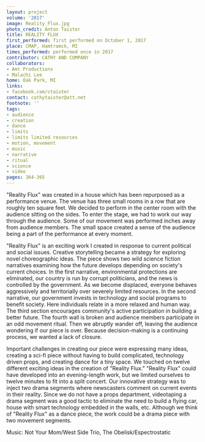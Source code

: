 ```yaml
---
layout: project
volume: '2017'
image: Reality_Flux.jpg
photo_credit: Anton Taister
title: REALITY FLUX
first_performed: first performed on October 1, 2017
place: CMAP, Hamtramck, MI
times_performed: performed once in 2017
contributor: CATHY AND COMPANY
collaborators:
- Amt Productions
- Malachi Lee
home: Oak Park, MI
links:
- facebook.com/ctaister
contact: cathytaister@att.net
footnote: ''
tags:
- audience
- creation
- dance
- limits
- limits limited resources
- motion, movement
- music
- narrative
- ritual
- science
- video
pages: 364-365
---
```


"Reality Flux" was created in a house which has been repurposed as a performance venue. The venue has three small rooms in a row that are roughly ten square feet. We decided to perform in the center room with the audience sitting on the sides. To enter the stage, we had to work our way through the audience. Some of our movement was performed inches away from audience members. The small space created a sense of the audience being a part of the performance at every moment.

"Reality Flux" is an exciting work I created in response to current political and social issues. Creative storytelling became a strategy for exploring novel choreographic ideas. The piece shows two wild science fiction narratives examining how the future develops depending on society's current choices. In the first narrative, environmental protections are eliminated, our country is run by corrupt politicians, and the news is controlled by the government. As we become displaced, everyone behaves aggressively and territorially over severely limited resources. In the second narrative, our government invests in technology and social programs to benefit society. Here individuals relate in a more relaxed and human way. The third section encourages community's active participation in building a better future. The fourth wall is broken and audience members participate in an odd movement ritual. Then we abruptly wander off, leaving the audience wondering if our piece is over. Because decision-making is a continuing process, we wanted a lack of closure.

Important challenges in creating our piece were expressing many ideas, creating a sci-fi piece without having to build complicated, technology driven props, and creating dance for a tiny space. We touched on twelve different exciting ideas in the creation of "Reality Flux." "Reality Flux" could have developed into an evening-length work, but we limited ourselves to twelve minutes to fit into a split concert. Our innovative strategy was to inject two drama segments where newscasters comment on current events in their reality. Since we do not have a props department, videotaping a drama segment was a good tactic to eliminate the need to build a flying car, house with smart technology embedded in the walls, etc. Although we think of "Reality Flux" as a dance piece, the work could be a drama piece with two movement segments.

Music: Not Your Mom/West Side Trio, The Obelisk/Espectrostatic
